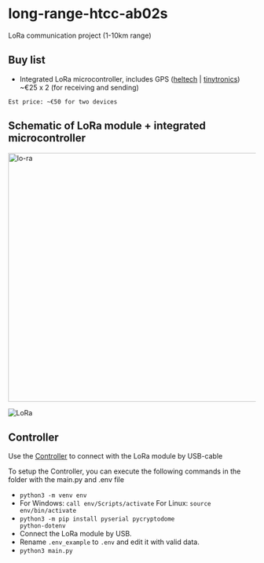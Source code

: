 # long-range-htcc-ab02s
LoRa communication project (1-10km range)


<h2>Buy list</h2>

* Integrated LoRa microcontroller, includes GPS ([heltech](https://heltec.org/project/htcc-ab02s/) | [tinytronics](https://www.tinytronics.nl/en/development-boards/microcontroller-boards/met-gps/heltec-cubecell-lora-development-board-gnss-868mhz-met-0.96-inch-oled-display)) ~€25 x 2 (for receiving and sending)

<code>Est price: ~€50 for two devices</code>

<h2>Schematic of LoRa module + integrated microcontroller</h2>
<img width="1024" height="507" alt="lo-ra" src="https://github.com/user-attachments/assets/2ace8b85-6a6b-4dd7-9994-480567d969ed" />

![LoRa](https://github.com/user-attachments/assets/c8ab49bf-d5ae-4b45-be33-9e7e114938e6)

<h2>Controller</h2>

Use the [Controller](https://github.com/whiteavocado-inc/long-range-htcc-ab02s/tree/main/code/controller) to connect with the LoRa module by USB-cable

<p>To setup the Controller, you can execute the following commands in the folder with the main.py and .env file</p>

* <code>python3 -m venv env</code>
* For Windows: <code>call env/Scripts/activate</code> For Linux: <code>source env/bin/activate</code>
* <code>python3 -m pip install pyserial pycryptodome python-dotenv</code>
* Connect the LoRa module by USB.
* Rename <code>.env_example</code> to <code>.env</code> and edit it with valid data.
* <code>python3 main.py</code>
